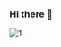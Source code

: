 ### Hi there 👋
![1](https://github.com/bylickilabs/bylickilabs/assets/109308073/7b5242d7-e62e-48ed-b889-a600dcb00e5d)

<!--
**bylickilabs/bylickilabs** is a ✨ _special_ ✨ repository because its `README.md` (this file) appears on your GitHub profile.
-->
